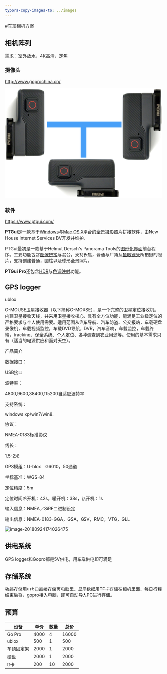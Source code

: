 ```yaml
---
typora-copy-images-to: ../images
---
```


#车顶相机方案

## 相机阵列

需求：室外放水，4K高清，定焦

### 摄像头

http://www.goprochina.cn/

![image-20180924171628907](../images/image-20180924171628907.png)

### 软件

https://www.ptgui.com/

**PTGui**是一款基于[Windows](https://zh.wikipedia.org/wiki/Windows)与[Mac OS X](https://zh.wikipedia.org/wiki/Mac_OS_X)平台的[全景摄影](https://zh.wikipedia.org/wiki/%E5%85%A8%E6%99%AF%E6%91%84%E5%BD%B1)照片拼接软件，由New House Internet Services BV开发并维护。

PTGui最初是一款基于Helmut Dersch's Panorama Tools的[图形化界面](https://zh.wikipedia.org/wiki/%E5%9B%BE%E5%BD%A2%E5%8C%96%E7%95%8C%E9%9D%A2)前台程序。主要功能包含[图像拼接](https://zh.wikipedia.org/w/index.php?title=%E5%9B%BE%E5%83%8F%E6%8B%BC%E6%8E%A5&action=edit&redlink=1)与混合，支持长焦，普通与广角及[鱼眼镜头](https://zh.wikipedia.org/wiki/%E9%B1%BC%E7%9C%BC%E9%95%9C%E5%A4%B4)所拍摄的照片，支持创建普通，圆柱以及球形全景照片。

**PTGui Pro**还包含[HDR](https://zh.wikipedia.org/wiki/HDR)与[色调映射](https://zh.wikipedia.org/wiki/%E8%89%B2%E8%B0%83%E6%98%A0%E5%B0%84)功能。

## GPS logger

ublox

G-MOUSE卫星接收器（以下简称G-MOUSE），是一个完整的卫星定位接收机。内建卫星接收天线，并采用卫星接收核心，具有全方位功能，能满足工业级定位的严格要求与个人使用需要。适用范围从汽车导航、汽车防盗、公交报站，车载硬盘录像机，车载视频监控，车载DVD导航，DVR，汽车音响，车载监控，车载终端，tracking、保全系统、个人定位、各种调查到农业用途等。使用的基本需求只有（适当的电源供应和面对天空）。

产品简介

数据接口：

USB接口

波特率：

4800,9600,38400,115200自适应波特率

支持系统：

windows xp/win7/win8.

协议：

NMEA-0183标准协议

线长：

1.5-2米

GPS模组：U-blox　G6010，50通道

坐标基准：WGS-84

定位精度：5m

定位时间冷开机：42s，暖开机：38s，热开机：1s

输入信息：NMEA／SiRF二进制设定

输出信息：NMEA-0183-GGA，GSA，GSV，RMC，VTG，GLL 

![image-20180924174026475](/Users/lei/Documents/workshop/githubleisong03/images/image-20180924174026475.png)

## 供电系统

GPS logger和Gopro都是5V供电，用车载供电即可满足

## 存储系统

轨迹存储用usb口直接存储再电脑里。显示数据用TF卡存储在相机里面，每日行程结束后将，gopro接入电脑，即可自动导入PC进行存储。

## 预算

| 设备       | 单价 | 数量 | 总价  |
| ---------- | ---- | ---- | ----- |
| Go Pro     | 4000 | 4    | 16000 |
| ublox      | 500  | 1    | 500   |
| 车顶固定架 | 2000 | 1    | 2000  |
| 硬盘       | 2000 | 1    | 2000  |
| tf卡       | 200  | 10   | 2000  |